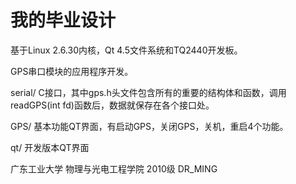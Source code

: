 我的毕业设计
==================================================

基于Linux 2.6.30内核，Qt 4.5文件系统和TQ2440开发板。

GPS串口模块的应用程序开发。

serial/ C接口，其中gps.h头文件包含所有的重要的结构体和函数，调用readGPS(int fd)函数后，数据就保存在各个接口处。

GPS/ 基本功能QT界面，有启动GPS，关闭GPS，关机，重启4个功能。

qt/ 开发版本QT界面

广东工业大学
物理与光电工程学院
2010级
DR_MING

